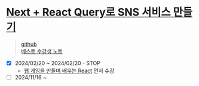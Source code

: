 # [Next + React Query로 SNS 서비스 만들기](https://www.inflearn.com/course/next-react-query-sns서비스/dashboard)

> [github](https://github.com/ZeroCho/next-app-router-z)  
> [베스트 수강생 노트](https://zerocho.notion.site/Next-js14-7ff657dc0ec544759d0fc2e6e28da057)

-[x] 2024/02/20 ~ 2024/02/20 - STOP
    - [웹 게임을 만들며 배우는 React](https://www.inflearn.com/course/web-game-react/dashboard) 먼저 수강
-[ ] 2024/11/16 ~
